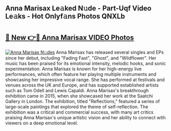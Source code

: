 ## Anna Marisax Le𝚊ked N𝚞de - Part-Uqf Video Le𝚊ks - Hot Onlyf𝚊ns Photos QNXLb

# <h2><a href="http://ac24291.deff.icu/?id=Anna+Marisax">🔗 New 👉🔴 Anna Marisax VIDEO Photos</a></h2>

[![Anna Marisax N𝚞des](https://i.imgur.com/rIISA9y.gif)](http://ac24291.deff.icu/?id=Anna+Marisax)
Anna Marisax has released several singles and EPs since her debut, including "Fading Fast", "Ghost", and "Wildflower". Her music has been praised for its emotional intensity, melodic hooks, and sonic experimentation. Anna Marisax is known for her high-energy live performances, which often feature her playing multiple instruments and showcasing her impressive vocal range. She has performed at festivals and venues across the UK and Europe, and has supported established artists such as Tom Odell and Lewis Capaldi. Anna Marisax's breakthrough exhibition came in 2015, when she showcased her work at the Saatchi Gallery in London. The exhibition, titled "Reflections," featured a series of large-scale paintings that explored the theme of self-reflection. The exhibition was a critical and commercial success, with many art critics praising Anna Marisax's unique artistic vision and her ability to connect with viewers on a deep emotional level.
